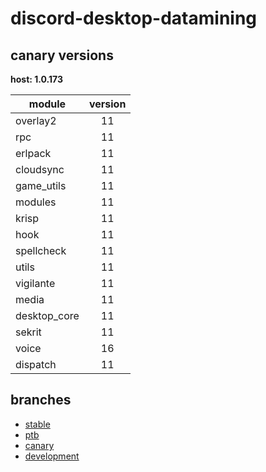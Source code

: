 # discord-desktop-datamining

## canary versions

**host: 1.0.173**

| module | version |
| ------ | :-----: |
| overlay2 | 11 |
| rpc | 11 |
| erlpack | 11 |
| cloudsync | 11 |
| game_utils | 11 |
| modules | 11 |
| krisp | 11 |
| hook | 11 |
| spellcheck | 11 |
| utils | 11 |
| vigilante | 11 |
| media | 11 |
| desktop_core | 11 |
| sekrit | 11 |
| voice | 16 |
| dispatch | 11 |

## branches

- [stable](https://github.com/OpenAsar/discord-desktop-datamining/tree/stable)
- [ptb](https://github.com/OpenAsar/discord-desktop-datamining/tree/ptb)
- [canary](https://github.com/OpenAsar/discord-desktop-datamining/tree/canary)
- [development](https://github.com/OpenAsar/discord-desktop-datamining/tree/development)